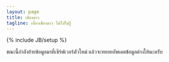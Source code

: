 ```yaml
---
layout: page
title: เชียงดาว
tagline: เที่ยวเชียงดาว ไม่ไปไม่รู้
---
```

{% include JB/setup %}

ขณะนี้กำลังย้ายข้อมูลมาที่เซิร์ฟเวอร์ตัวใหม่ แล้วจะทยอยอัพเดตข้อมูลต่างให้นะครับ
